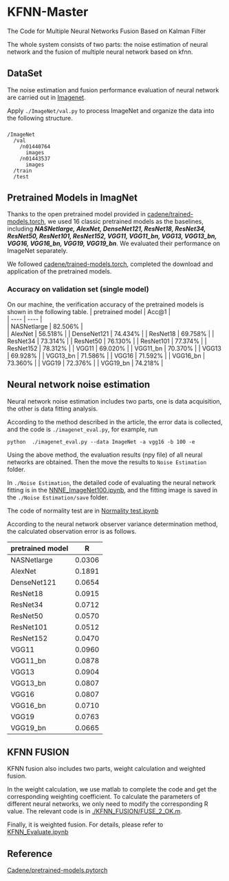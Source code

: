 # KFNN-Master
The Code for Multiple Neural Networks Fusion Based on Kalman Filter

The whole system consists of two parts: the noise estimation of neural network and the fusion of multiple neural network based on kfnn.
## DataSet
The noise estimation and fusion performance evaluation of neural network are carried out in [Imagenet](https://image-net.org/).

Apply `./ImageNet/val.py` to process ImageNet and organize the data into the following structure. 
###
    /ImageNet
      /val
        /n01440764
          images
        /n01443537
          images
      /train
      /test
###

## Pretrained Models in ImagNet
Thanks to the open pretrained model provided in [cadene/trained-models.torch](https://github.com/Cadene/pretrained-models.pytorch), we used 16 classic pretrained models as the baselines, including ***NASNetlarge, AlexNet, DenseNet121, ResNet18, ResNet34, ResNet50, ResNet101, ResNet152, VGG11, VGG11\_bn, VGG13, VGG13\_bn, VGG16, VGG16\_bn, VGG19, VGG19\_bn***. We evaluated their performance on ImageNet separately.

We followed [cadene/trained-models.torch](https://github.com/Cadene/pretrained-models.pytorch), completed the download and application of the pretrained models.

### Accuracy on validation set (single model)
On our machine, the verification accuracy of the pretrained models is shown in the following table.
|  pretrained model   | Acc@1  |  
|  ----   | ----  |     
| NASNetlarge  | 82.506% |     
| AlexNet  | 56.518% |
| DenseNet121  | 74.434% |
| ResNet18  | 69.758% |
| ResNet34  | 73.314% |
| ResNet50  | 76.130% |
| ResNet101  | 77.374% |
| ResNet152  | 78.312% |
| VGG11  | 69.020% |
| VGG11\_bn  | 70.370% |
| VGG13  | 69.928% |
| VGG13\_bn  | 71.586% |
| VGG16  | 71.592% |
| VGG16\_bn  | 73.360% |
| VGG19  | 72.376% |
| VGG19\_bn  | 74.218% |

## Neural network noise estimation
Neural network noise estimation includes two parts, one is data acquisition, the other is data fitting analysis.

According to the method described in the article, the error data is collected, and the code is `./imagenet_eval.py`, 
for example, run

`python  ./imagenet_eval.py --data ImageNet -a vgg16 -b 100 -e`

Using the above method, the evaluation results (npy file) of all neural networks are obtained. Then the move the results  to `Noise Estimation` folder.

In `./Noise Estimation`,  the detailed code of evaluating the neural network fitting is in the [NNNE_ImageNet100.ipynb](https://github.com/KFNN/KFNN-Master/blob/main/Noise_Estimation/NNNE_ImageNet100.ipynb), and the fitting image is saved in the `./Noise Estimation/save` folder.

The code of normality test are in [Normality test.ipynb](https://github.com/KFNN/KFNN-Master/blob/main/Noise_Estimation/Normality%20test.ipynb)

According to the neural network observer variance determination method, the calculated observation error is as follows.

|  pretrained model   | R |  
|  ----   | ----  |     
| NASNetlarge  | 0.0306 |     
| AlexNet  | 0.1891 |
| DenseNet121  | 0.0654 |
| ResNet18  | 0.0915 |
| ResNet34  | 0.0712 |
| ResNet50  | 0.0570 |
| ResNet101  | 0.0512 |
| ResNet152  | 0.0470 |
| VGG11  | 0.0960 |
| VGG11\_bn  | 0.0878 |
| VGG13  | 0.0904 |
| VGG13\_bn  | 0.0807 |
| VGG16  | 0.0807 |
| VGG16\_bn  | 0.0710 |
| VGG19  | 0.0763 |
| VGG19\_bn  | 0.0665 |

## KFNN FUSION
KFNN fusion also includes two parts, weight calculation and weighted fusion.

In the weight calculation, we use matlab to complete the code and get the corresponding weighting coefficient. To calculate the parameters of different neural networks, we only need to modify the corresponding R value. The relevant code is in [./KFNN_FUSION/FUSE_2_OK.m](https://github.com/KFNN/KFNN-Master/blob/main/KFNN_FUSION/FUSE_2_OK.m). 

Finally, it is weighted fusion. For details, please refer to [KFNN_Evaluate.ipynb](https://github.com/KFNN/KFNN-Master/blob/main/KFNN_FUSION/KFNN_Evaluate.ipynb)

## Reference
[Cadene/pretrained-models.pytorch](https://github.com/Cadene/pretrained-models.pytorch)
